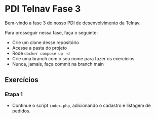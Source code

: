 # PDI Telnav Fase 3

Bem-vindo a fase 3 do nosso PDI de desenvolvimento da Telnav. 

Para prosseguir nessa fase, faça o seguinte:
- Crie um clone desse repositório
- Acesse a pasta do projeto
- Rode `docker compose up -d`
- Crie uma branch com o seu nome para fazer os exercícios
- Nunca, jamais, faça commit na branch main

## Exercícios
### Etapa 1
- Continue o script `index.php`, adicionando o cadastro e listagem de pedidos.